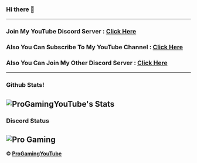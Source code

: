 ### Hi there 👋
---
### Join My YouTube Discord Server : [Click Here](https://dsc.gg/progamingyt)

### Also You Can Subscribe To My YouTube Channel : [Click Here](https://www.youtube.com/channel/UCyv4WTqcLaKPCXZa21BjI5g)

### Also You Can Join My Other Discord Server : [Click Here](https://dsc.gg/pro-op)
---
### Github Stats!

![ProGamingYouTube's Stats](https://github-readme-stats.vercel.app/api?username=ProGamingYouTube&count_private=true&show_icons=true&theme=radical)
---
### Discord Status

![Pro Gaming](https://discord.c99.nl/widget/theme-2/785393301896560650.png)
---
**© [ProGamingYouTube](https://github.com/ProGamingYouTube)**
